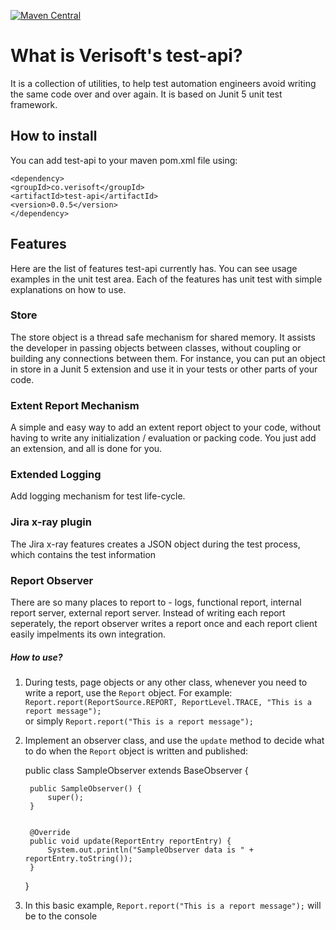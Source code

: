[![Maven Central](https://maven-badges.herokuapp.com/maven-central/co.verisoft/test.api/badge.svg)](https://maven-badges.herokuapp.com/maven-central/co.verisoft/test-api)

# What is Verisoft's test-api?
It is a collection of utilities, to help test automation 
engineers avoid writing the same code over and over again. 
It is based on Junit 5 unit test framework.

## How to install
You can add test-api to your maven pom.xml file using: <br>

    <dependency>
    <groupId>co.verisoft</groupId>
    <artifactId>test-api</artifactId>
    <version>0.0.5</version>
    </dependency>

## Features
Here are the list of features test-api currently has. 
You can see usage examples in the unit test area. Each of the 
features has unit test with simple explanations on how to 
use.

### Store
The store object is a thread safe mechanism for shared memory.
It assists the developer in passing objects between classes,
without coupling or building any connections between them.
For instance, you can put an object in store in a Junit 5 
extension and use it in your tests or other parts of your code.

### Extent Report Mechanism
A simple and easy way to add an extent report object to your 
code, without having to write any initialization / evaluation
or packing code. You just add an extension, and all is done 
for you.

### Extended Logging
Add logging mechanism for test life-cycle. 

### Jira x-ray plugin
The Jira x-ray features creates a JSON object during the test
process, which contains the test information

### Report Observer
There are so many places to report to - logs, functional report,
internal report server, external report server. Instead of writing
each report seperately, the report observer writes a report once
and each report client easily impelments its own integration.

##### How to use?
1. During tests, page objects or any other class, whenever you need to write a report, use the `Report`
object. For example:<br>
`Report.report(ReportSource.REPORT, ReportLevel.TRACE, "This is a report message");`<br>
or simply `Report.report("This is a report message");`
2. Implement an observer class, and use the `update` method to decide what to
do when the `Report` object is written and published:<br>


    public class SampleObserver extends BaseObserver {

        public SampleObserver() {
            super();
        }


        @Override
        public void update(ReportEntry reportEntry) {
            System.out.println("SampleObserver data is " + reportEntry.toString());
        }
    }

3. In this basic example, `Report.report("This is a report message");` will be
to the console

